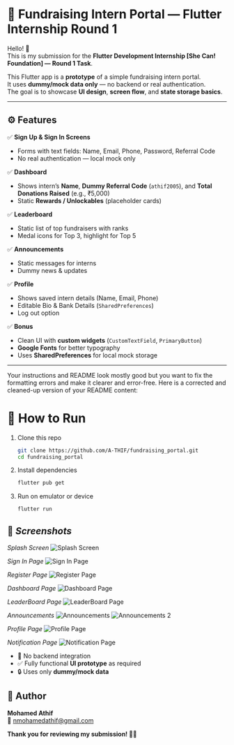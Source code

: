 # 📱 Fundraising Intern Portal — Flutter Internship Round 1

Hello! 👋  
This is my submission for the **Flutter Development Internship [She Can! Foundation] — Round 1 Task**.

This Flutter app is a **prototype** of a simple fundraising intern portal.  
It uses **dummy/mock data only** — no backend or real authentication.  
The goal is to showcase **UI design**, **screen flow**, and **state storage basics**.

---

## ⚙️ **Features**

✅ **Sign Up & Sign In Screens**  
- Forms with text fields: Name, Email, Phone, Password, Referral Code  
- No real authentication — local mock only

✅ **Dashboard**  
- Shows intern’s **Name**, **Dummy Referral Code** (`athif2005`), and **Total Donations Raised** (e.g., ₹5,000)  
- Static **Rewards / Unlockables** (placeholder cards)

✅ **Leaderboard**  
- Static list of top fundraisers with ranks  
- Medal icons for Top 3, highlight for Top 5

✅ **Announcements**  
- Static messages for interns  
- Dummy news & updates

✅ **Profile**  
- Shows saved intern details (Name, Email, Phone)  
- Editable Bio & Bank Details (`SharedPreferences`)  
- Log out option

✅ **Bonus**  
- Clean UI with **custom widgets** (`CustomTextField`, `PrimaryButton`)  
- **Google Fonts** for better typography  
- Uses **SharedPreferences** for local mock storage

---

Your instructions and README look mostly good but you want to fix the formatting errors and make it clearer and error-free. Here is a corrected and cleaned-up version of your README content:

# 🚀 How to Run

1. Clone this repo  
   ```bash
   git clone https://github.com/A-THIF/fundraising_portal.git
   cd fundraising_portal
   ```

2. Install dependencies  
   ```bash
   flutter pub get
   ```

3. Run on emulator or device  
   ```bash
   flutter run
   ```

## 📸 *Screenshots*

*Splash Screen*
![Splash Screen](https://github.com/user-attachments/assets/13e7af8c-f9ac-438a-94d7-d7ebda6e8a3c)

*Sign In Page*
![Sign In Page](https://github.com/user-attachments/assets/1ac3e698-f73b-45e1-8db8-0ede52d2d873)

*Register Page*
![Register Page](https://github.com/user-attachments/assets/771c5c87-22a1-4944-9082-3bda9f694769)

*Dashboard Page*
![Dashboard Page](https://github.com/user-attachments/assets/d9269d3c-08e9-415e-aa3c-a43c360cde23)

*LeaderBoard Page*
![LeaderBoard Page](https://github.com/user-attachments/assets/d066065f-0739-490a-a461-6a8e5864c984)

*Announcements*
![Announcements](https://github.com/user-attachments/assets/1d506ec2-37d1-49c2-8463-bb8c0e35df1b)
![Announcements 2](https://github.com/user-attachments/assets/df155bcb-fd9a-49c1-a389-92c13aeb7032)

*Profile Page*
![Profile Page](https://github.com/user-attachments/assets/c2a59456-83ca-41fe-94a4-dbcdfe6c6b92)

*Notification Page*
![Notification Page](https://github.com/user-attachments/assets/99000f06-e0f2-4c3a-82c9-9f021d70d2c7)

* 🚫 No backend integration  
* ✅ Fully functional **UI prototype** as required  
* 🔒 Uses only **dummy/mock data**

## 👤 Author

**Mohamed Athif**  
📧 nmohamedathif@gmail.com  

**Thank you for reviewing my submission! 🚀✨**
